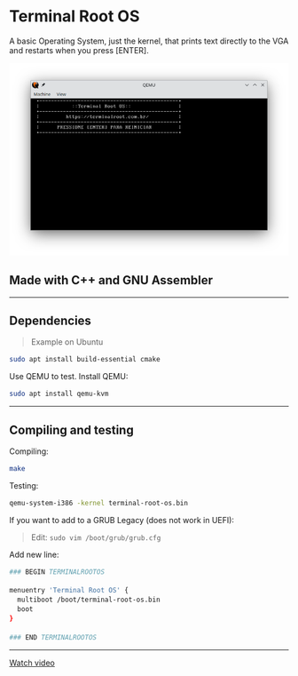 # Terminal Root OS
A basic Operating System, just the kernel, that prints text directly to the VGA and restarts when you press [ENTER].

![Terminal Root OS running in QEMU](./qemu-running-terminalroot-os.png)

## Made with C++ and GNU Assembler

---

## Dependencies
> Example on Ubuntu
```bash
sudo apt install build-essential cmake
```

Use QEMU to test. Install QEMU:
```bash
sudo apt install qemu-kvm
```

---

## Compiling and testing

Compiling:
```bash
make
```

Testing:
```bash
qemu-system-i386 -kernel terminal-root-os.bin
```

If you want to add to a GRUB Legacy (does not work in UEFI):
> Edit: `sudo vim /boot/grub/grub.cfg`

Add new line:
```bash
### BEGIN TERMINALROOTOS

menuentry 'Terminal Root OS' {
  multiboot /boot/terminal-root-os.bin
  boot
}

### END TERMINALROOTOS
```

---

[Watch video](https://terminalroot.com.br/)
